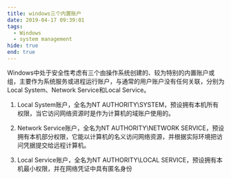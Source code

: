```yaml
---
title: windows三个内置账户
date: 2019-04-17 09:39:01
tags:
  - Windows
  - system management
hide: true
end: true
---
```


Windows中处于安全性考虑有三个由操作系统创建的、较为特别的内置账户或组，主要作为系统服务或进程运行账户，与通常的用户账户没有任何关联，分别为Local System、Network Service和Local Service。

1. Local System账户，全名为NT AUTHORITY\SYSTEM，预设拥有本机所有权限，当它访问网络资源时是作为计算机的域账户使用的。

2. Network Service账户，全名为NT AUTHORITY\NETWORK SERVICE，预设拥有本机部分权限，它能以计算机的名义访问网络资源，并根据实际环境把访问凭据提交给远程计算机。

3. Local Service账户，全名为NT AUTHORITY\LOCAL SERVICE，预设拥有本机最小权限，并在网络凭证中具有匿名身份